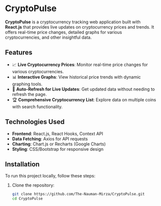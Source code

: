 # CryptoPulse

**CryptoPulse** is a cryptocurrency tracking web application built with **React.js** that provides live updates on cryptocurrency prices and trends. It offers real-time price changes, detailed graphs for various cryptocurrencies, and other insightful data.

## Features
- 📈 **Live Cryptocurrency Prices**: Monitor real-time price changes for various cryptocurrencies.
- 📊 **Interactive Graphs**: View historical price trends with dynamic graphing tools.
- 🔄 **Auto-Refresh for Live Updates**: Get updated data without needing to refresh the page.
- 🏆 **Comprehensive Cryptocurrency List**: Explore data on multiple coins with search functionality.

## Technologies Used
- **Frontend**: React.js, React Hooks, Context API
- **Data Fetching**: Axios for API requests
- **Charting**: Chart.js or Recharts (Google Charts)
- **Styling**: CSS/Bootstrap for responsive design

## Installation
To run this project locally, follow these steps:

1. Clone the repository:
   ```bash
   git clone https://github.com/The-Nauman-Mirza/CryptoPulse.git
   cd CryptoPulse
